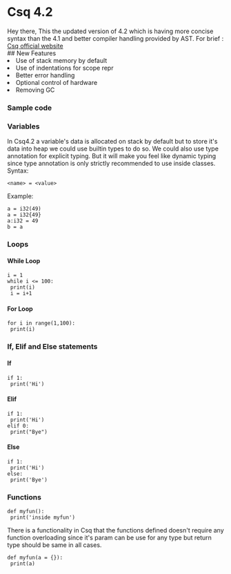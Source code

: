 
<h1> Csq 4.2</h1>
Hey there,
This the updated version of 4.2 which is having more concise syntax than the 4.1 and better compiler handling provided by AST.
For brief : <a href = "https://csqlang.github.io/">Csq official website</a>
<br>
## New Features
<li>Use of stack memory by default</li>
<li>Use of indentations for scope repr</li>
<li>Better error handling</li>
<li>Optional control of hardware</li>
<li>Removing GC</li>


### Sample code 


### Variables
In Csq4.2 a variable's data is allocated on stack by default but to store it's data into heap we could use builtin types to do so.
We could also use type annotation for explicit typing. But it will make you feel like dynamic typing since type annotation is only strictly recommended to use inside classes.
Syntax:
```
<name> = <value>
```
Example:
```
a = i32(49)
a = i32{49}
a:i32 = 49
b = a
```
### Loops
#### While Loop
```
i = 1
while i <= 100:
 print(i)
 i = i+1
```
#### For Loop
```
for i in range(1,100):
 print(i)
```
### If, Elif and Else statements
#### If
```
if 1:
 print('Hi')
```
#### Elif
```
if 1:
 print('Hi')
elif 0:
 print("Bye")
```
#### Else
```
if 1:
 print('Hi')
else:
 print('Bye')
 ```
### Functions
```
def myfun():
 print('inside myfun')
```
There is a functionality in Csq that the functions defined doesn't require any function overloading since it's param can be use for any type but return type should be same in all cases.
```
def myfun(a = {}):
 print(a)
```
